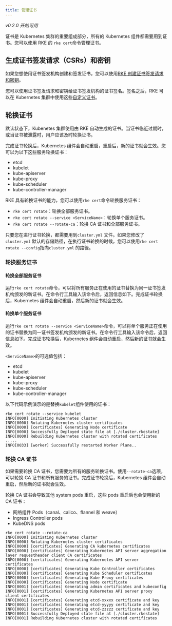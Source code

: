 ```yaml
---
title: 管理证书
---
```


_v0.2.0 开始可用_

证书是 Kubernetes 集群的重要组成部分，所有的 Kubernetes 组件都需要用到证书。您可以使用 RKE 的 `rke cert`命令管理证书。

## 生成证书签发请求（CSRs）和密钥

如果您想使用证书签发机构创建和签发证书，您可以使用[RKE 创建证书签发请求和密钥](/docs/rke/installation/certs/_index)。

您可以使用证书签发请求和密钥给证书签发机构的证书签名。签名之后，RKE 可以在 Kubernetes 集群中使用这些[自定义证书](/docs/rke/installation/certs/_index)。

## 轮换证书

默认状态下，Kubenetes 集群使用由 RKE 自动生成的证书。当证书临近过期时，或当证书被泄露时，用户应该及时轮换证书。

完成证书轮换后，Kubernetes 组件会自动重启，重启后，新的证书就会生效。您可以为以下这些服务轮换证书：

- etcd
- kubelet
- kube-apiserver
- kube-proxy
- kube-scheduler
- kube-controller-manager

RKE 具有轮换证书的能力，您可以使用`rke cert`命令轮换服务证书：

- `rke cert rotate`：轮换全部服务证书。
- `rke cert rotate --service <ServiceName>`：轮换单个服务证书。
- `rke cert rotate --rotate-ca`：轮换 CA 证书和全部服务证书。

只要您在进行证书轮换，都需要用到`cluster.yml` 文件。如果您修改了`cluster.yml` 默认的存储路径，在执行证书轮换的时候，您可以使用`rke cert rotate --config`指向`cluster.yml` 的路径。

### 轮换服务证书

#### 轮换全部服务证书

运行`rke cert rotate`命令，可以将所有服务正在使用的证书替换为同一证书签发机构颁发的新证书。在命令行工具输入该命令后，返回信息如下。完成证书轮换后，Kubernetes 组件会自动重启，然后新的证书就会生效。

#### 轮换单个服务证书

运行`rke cert rotate --service <ServiceName>`命令，可以将单个服务正在使用的证书替换为同一证书签发机构颁发的新证书。在命令行工具输入该命令后，返回信息如下。完成证书轮换后，Kubernetes 组件会自动重启，然后新的证书就会生效。

`<ServiceName>`的可选值包括：

- etcd
- kubelet
- kube-apiserver
- kube-proxy
- kube-scheduler
- kube-controller-manager

以下代码示例演示的是替换`kubelet`组件使用的证书：

```shell
rke cert rotate --service kubelet
INFO[0000] Initiating Kubernetes cluster
INFO[0000] Rotating Kubernetes cluster certificates
INFO[0000] [certificates] Generating Node certificate
INFO[0000] Successfully Deployed state file at [./cluster.rkestate]
INFO[0000] Rebuilding Kubernetes cluster with rotated certificates
.....
INFO[0033] [worker] Successfully restarted Worker Plane..
```

### 轮换 CA 证书

如果需要轮换 CA 证书，您需要为所有的服务轮换证书。使用`--rotate-ca`选项，可以轮换 CA 证书和所有服务的证书。完成证书轮换后，Kubernetes 组件会自动重启，然后新的证书就会生效。

轮换 CA 证书会导致其他 system pods 重启，这些 pods 重启后也会使用新的 CA 证书：

- 网络组件 Pods（canal、calico、flannel 和 weave）
- Ingress Controller pods
- KubeDNS pods

```shell
rke cert rotate --rotate-ca
INFO[0000] Initiating Kubernetes cluster
INFO[0000] Rotating Kubernetes cluster certificates
INFO[0000] [certificates] Generating CA kubernetes certificates
INFO[0000] [certificates] Generating Kubernetes API server aggregation layer requestheader client CA certificates
INFO[0000] [certificates] Generating Kubernetes API server certificates
INFO[0000] [certificates] Generating Kube Controller certificates
INFO[0000] [certificates] Generating Kube Scheduler certificates
INFO[0000] [certificates] Generating Kube Proxy certificates
INFO[0000] [certificates] Generating Node certificate
INFO[0001] [certificates] Generating admin certificates and kubeconfig
INFO[0001] [certificates] Generating Kubernetes API server proxy client certificates
INFO[0001] [certificates] Generating etcd-xxxxx certificate and key
INFO[0001] [certificates] Generating etcd-yyyyy certificate and key
INFO[0001] [certificates] Generating etcd-zzzzz certificate and key
INFO[0001] Successfully Deployed state file at [./cluster.rkestate]
INFO[0001] Rebuilding Kubernetes cluster with rotated certificates
```
